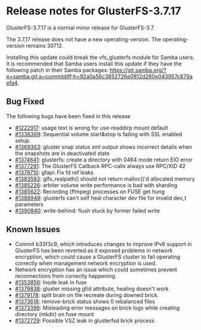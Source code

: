 # Release notes for GlusterFS-3.7.17

GlusterFS-3.7.17 is a normal minor release for GlusterFS-3.7.

The 3.7.17 release does not have a new operating-version. The operating-version remains 30712.

Installing this update could break the vfs_glusterfs module for Samba users. It is recommended that Samba users install this update if they have the following patch in their Samba packages:
https://git.samba.org/?p=samba.git;a=commitdiff;h=92a0a56c3852726e0812d260e043957c879aefa4.

## Bug Fixed

The following bugs have been fixed in this release

- [#1222917](https://bugzilla.redhat.com/1222917): usage text is wrong for use-readdirp mount default
- [#1336369](https://bugzilla.redhat.com/1336369): Sequential volume start&stop is failing with SSL enabled setup.
- [#1369363](https://bugzilla.redhat.com/1369363): gluster snap status xml output shows incorrect details when the snapshots are in deactivated state
- [#1374641](https://bugzilla.redhat.com/1374641): glusterfs: create a directory with 0464 mode return EIO error
- [#1377291](https://bugzilla.redhat.com/1377291): The GlusterFS Callback RPC-calls always use RPC/XID 42
- [#1379710](https://bugzilla.redhat.com/1379710): gfapi: Fix fd ref leaks
- [#1383593](https://bugzilla.redhat.com/1383593): glfs_realpath() should not return malloc()'d allocated memory
- [#1385226](https://bugzilla.redhat.com/1385226): arbiter volume write performance is bad with sharding
- [#1385622](https://bugzilla.redhat.com/1385622): Recording (ffmpeg) processes on FUSE get hung
- [#1388949](https://bugzilla.redhat.com/1388949): glusterfs can't self heal character dev file for invalid dev_t parameters
- [#1390840](https://bugzilla.redhat.com/1369363): write-behind: flush stuck by former failed write

## Known Issues

- Commit b33f3c9, which introduces changes to improve IPv6 support in GlusterFS has been reverted as it exposed problems in network encryption, which could cause a GlusterFS cluster to fail operating correctly when management network encryption is used.
- Network encryption has an issue which could sometimes prevent reconnections from correctly happening.
- [#1353856](https://bugzilla.redhat.com/1353856): Inode leak in fuse
- [#1379838](https://bugzilla.redhat.com/1379838): gluster missing gfid attribute, healing doesn't work
- [#1379178](https://bugzilla.redhat.com/1379178): split brain on file recreate during downed brick.
- [#1373618](https://bugzilla.redhat.com/1373618): remove-brick status shows 0 rebalanced files
- [#1373396](https://bugzilla.redhat.com/1373396): Misleading error messages on brick logs while creating directory (mkdir) on fuse mount
- [#1372729](https://bugzilla.redhat.com/1372729): Possible VSZ leak in glusterfsd brick process

